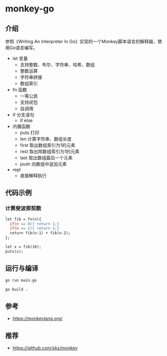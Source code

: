 # monkey-go

## 介绍

参照《Writing An Interpreter In Go》实现的一个Monkey脚本语言的解释器，使用Go语言编写。

- let 变量
    - 支持整数、布尔、字符串、哈希、数组
    - 整数运算
    - 字符串拼接
    - 数组索引
- fn 函数
    - 一等公民
    - 支持闭包
    - 自调用
- if 分支语句
    - if else
- 内置函数
    - puts 打印
    - len 计算字符串、数组长度
    - first 取出数组索引为1的元素
    - rest 取出除数组索引为1的元素
    - last 取出数组最后一个元素
    - push 向数组中追加元素
- repl
    - 直接解释执行

## 代码示例

### 计算斐波那契数

```mk
let fib = fn(n){
  if(n == 0){ return 1;}
  if(n == 1){ return 1;}
  return fib(n-1) + fib(n-2);
};

let x = fib(10);
puts(x);
```

## 运行与编译

```bash
go run main.go
```

```bash
go build .
```

## 参考

- https://monkeylang.org/

## 推荐

- https://github.com/skx/monkey
